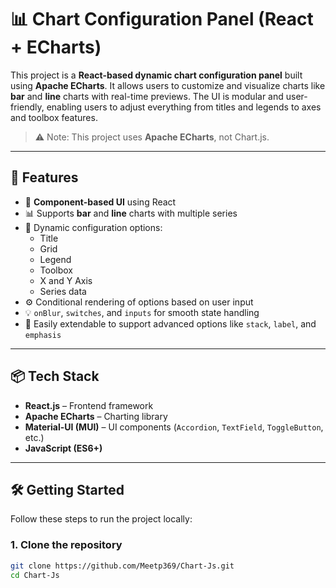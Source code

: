 # 📊 Chart Configuration Panel (React + ECharts)

This project is a **React-based dynamic chart configuration panel** built using **Apache ECharts**. It allows users to customize and visualize charts like **bar** and **line** charts with real-time previews. The UI is modular and user-friendly, enabling users to adjust everything from titles and legends to axes and toolbox features.

> ⚠️ Note: This project uses **Apache ECharts**, not Chart.js.

---

## 🚀 Features

- 🧩 **Component-based UI** using React
- 📊 Supports **bar** and **line** charts with multiple series
- 🧠 Dynamic configuration options:
  - Title
  - Grid
  - Legend
  - Toolbox
  - X and Y Axis
  - Series data
- ⚙️ Conditional rendering of options based on user input
- 💡 `onBlur`, `switches`, and `inputs` for smooth state handling
- 🔌 Easily extendable to support advanced options like `stack`, `label`, and `emphasis`

---

## 📦 Tech Stack

- **React.js** – Frontend framework
- **Apache ECharts** – Charting library
- **Material-UI (MUI)** – UI components (`Accordion`, `TextField`, `ToggleButton`, etc.)
- **JavaScript (ES6+)**


---

## 🛠️ Getting Started

Follow these steps to run the project locally:

### 1. Clone the repository
```bash
git clone https://github.com/Meetp369/Chart-Js.git
cd Chart-Js
